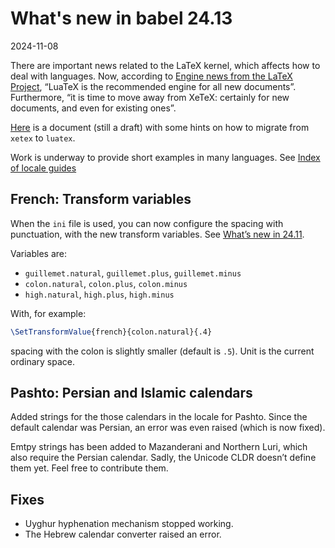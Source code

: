 # What's new in babel 24.13

2024-11-08

There are important news related to the LaTeX kernel, which affects
how to deal with languages. Now, according to [Engine news from the
LaTeX Project](https://www.texdev.net/2024/11/05/engine-news-from-the-latex-project),
“LuaTeX is the recommended engine for all new documents”. Furthermore,
“it is time to move away from XeTeX: certainly for new documents, and
even for existing ones”.

[Here](https://latex3.github.io/babel/guides/migrating-xetex-luatex.html) is a document (still a draft) with
some hints on how to migrate from `xetex` to `luatex`.

Work is underway to provide short examples in many languages.
See [Index of locale guides](https://latex3.github.io/babel/guides/index-locale.html)

## French: Transform variables

When the `ini` file is used, you can now configure the spacing with
punctuation, with the new transform variables. See [What’s new in
24.11](https://latex3.github.io/babel/news/whats-new-in-babel-24.11.html).

Variables are:
* `guillemet.natural`, `guillemet.plus`, `guillemet.minus`
* `colon.natural`, `colon.plus`, `colon.minus`
* `high.natural`, `high.plus`, `high.minus` 

With, for example:
```tex
\SetTransformValue{french}{colon.natural}{.4}
```
spacing with the colon is slightly smaller (default is `.5`). Unit
is the current ordinary space.

## Pashto: Persian and Islamic calendars

Added strings for the those calendars in the locale for Pashto. Since
the default calendar was Persian, an error was even raised (which is
now fixed).

Emtpy strings has been added to Mazanderani and Northern Luri, which
also require the Persian calendar. Sadly, the Unicode CLDR doesn’t
define them yet. Feel free to contribute them.

## Fixes

* Uyghur hyphenation mechanism stopped working.
* The Hebrew calendar converter raised an error.






